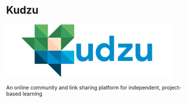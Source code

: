 # Kudzu
![alt text](https://github.com/mattjfan/Kudzu/blob/master/static/fullLogo.png)

An online community and link sharing platform for independent, project-based learning
